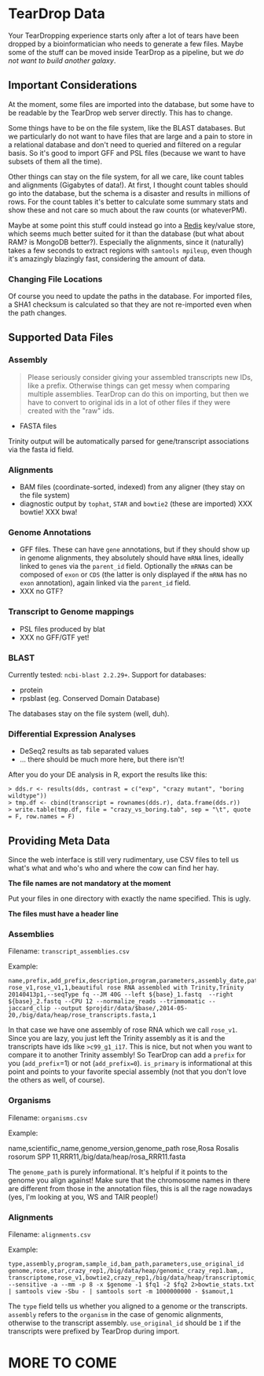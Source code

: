 # TearDrop Data

Your TearDropping experience starts only after a lot of tears have been dropped
by a bioinformatician who needs to generate a few files. Maybe some of the
stuff can be moved inside TearDrop as a pipeline, but we *do not want to build
another galaxy*.

## Important Considerations

At the moment, some files are imported into the database, but some have to be
readable by the TearDrop web server directly. This has to change.

Some things have to be on the file system, like the BLAST databases. But we
particularly do not want to have files that are large and a pain to store in a
relational database and don't need to queried and filtered on a regular basis.
So it's good to import GFF and PSL files (because we want to have subsets of
them all the time).

Other things can stay on the file system, for all we care, like count tables
and alignments (Gigabytes of data!). At first, I thought count tables should go
into the database, but the schema is a disaster and results in millions of
rows. For the count tables it's better to calculate some summary stats and show
these and not care so much about the raw counts (or whateverPM).

Maybe at some point this stuff could instead go into a
[Redis](http://redis.io/) key/value store, which seems much better suited for
it than the database (but what about RAM? is MongoDB better?).  Especially the
alignments, since it (naturally) takes a few seconds to extract regions with
`samtools mpileup`, even though it's amazingly blazingly fast, considering the
amount of data.

### Changing File Locations

Of course you need to update the paths in the database. For imported files, a
SHA1 checksum is calculated so that they are not re-imported even when the path
changes.

## Supported Data Files

### Assembly

> Please seriously consider giving your assembled transcripts new IDs, like a
> prefix. Otherwise things can get messy when comparing multiple assemblies.
> TearDrop can do this on importing, but then we have to convert to original ids
> in a lot of other files if they were created with the "raw" ids.

- FASTA files

Trinity output will be automatically parsed for gene/transcript associations
via the fasta id field. 

### Alignments

- BAM files (coordinate-sorted, indexed) from any aligner (they stay on the file system)
- diagnostic output by `tophat`, `STAR` and `bowtie2` (these are imported) XXX bowtie! XXX bwa!

### Genome Annotations

- GFF files. These can have `gene` annotations, but if they should show up in
  genome alignments, they absolutely should have `mRNA` lines, ideally linked
  to `gene`s via the `parent_id` field. Optionally the `mRNA`s can be composed
  of `exon` or `CDS` (the latter is only displayed if the `mRNA` has no `exon`
  annotation), again linked via the `parent_id` field.
- XXX no GTF?

### Transcript to Genome mappings

- PSL files produced by blat
- XXX no GFF/GTF yet!

### BLAST 

Currently tested: `ncbi-blast 2.2.29+`. Support for databases:

- protein
- rpsblast (eg. Conserved Domain Database)

The databases stay on the file system (well, duh).

### Differential Expression Analyses

- DeSeq2 results as tab separated values
- ... there should be much more here, but there isn't!

After you do your DE analysis in R, export the results like this:

    > dds.r <- results(dds, contrast = c("exp", "crazy mutant", "boring wildtype"))
    > tmp.df <- cbind(transcript = rownames(dds.r), data.frame(dds.r)) 
    > write.table(tmp.df, file = "crazy_vs_boring.tab", sep = "\t", quote = F, row.names = F)

## Providing Meta Data

Since the web interface is still very rudimentary, use CSV files to tell us
what's what and who's who and where the cow can find her hay.

**The file names are not mandatory at the moment** 

Put your files in one directory with exactly the name specified. This is ugly.

**The files must have a header line**


### Assemblies

Filename: `transcript_assemblies.csv`

Example: 

    name,prefix,add_prefix,description,program,parameters,assembly_date,path,is_primary
    rose_v1,rose_v1,1,beautiful rose RNA assembled with Trinity,Trinity 20140413p1,--seqType fq --JM 40G --left ${base}_1.fastq  --right ${base}_2.fastq --CPU 12 --normalize_reads --trimmomatic --jaccard_clip --output $projdir/data/$base/,2014-05-20,/big/data/heap/rose_transcripts.fasta,1

In that case we have one assembly of rose RNA which we call `rose_v1`. Since
you are lazy, you just left the Trinity assembly as it is and the transcripts
have ids like `>c99_g1_i17`. This is nice, but not when you want to compare it
to another Trinity assembly! So TearDrop can add a `prefix` for you
(`add_prefix`=1) or not (`add_prefix=0`). `is_primary` is informational at this
point and points to your favorite special assembly (not that you don't love the
others as well, of course).

### Organisms

Filename: `organisms.csv`

Example:

   name,scientific_name,genome_version,genome_path
   rose,Rosa Rosalis rosorum SPP 11,RRR11,/big/data/heap/rosa_RRR11.fasta

The `genome_path` is purely informational. It's helpful if it points to the
genome you align against! Make sure that the chromosome names in there are
different from those in the annotation files, this is all the rage nowadays
(yes, I'm looking at you, WS and TAIR people!)

### Alignments

Filename: `alignments.csv`

Example:

    type,assembly,program,sample_id,bam_path,parameters,use_original_id
    genome,rose,star,crazy_rep1,/big/data/heap/genomic_crazy_rep1.bam,,
    transcriptome,rose_v1,bowtie2,crazy_rep1,/big/data/heap/transcriptomic_crazy_rep1.bam,bowtie2 --sensitive -a --mm -p 8 -x $genome -1 $fq1 -2 $fq2 2>bowtie_stats.txt | samtools view -Sbu - | samtools sort -m 1000000000 - $samout,1

The `type` field tells us whether you aligned to a genome or the transcripts.
`assembly` refers to the `organism` in the case of genomic alignments,
otherwise to the transcript assembly. `use_original_id` should be `1` if the
transcripts were prefixed by TearDrop during import.

# MORE TO COME
